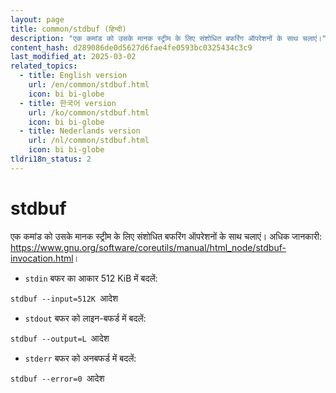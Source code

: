 ```yaml
---
layout: page
title: common/stdbuf (हिन्दी)
description: "एक कमांड को उसके मानक स्ट्रीम के लिए संशोधित बफरिंग ऑपरेशनों के साथ चलाएं।"
content_hash: d289086de0d5627d6fae4fe0593bc0325434c3c9
last_modified_at: 2025-03-02
related_topics:
  - title: English version
    url: /en/common/stdbuf.html
    icon: bi bi-globe
  - title: 한국어 version
    url: /ko/common/stdbuf.html
    icon: bi bi-globe
  - title: Nederlands version
    url: /nl/common/stdbuf.html
    icon: bi bi-globe
tldri18n_status: 2
---
```

# stdbuf

एक कमांड को उसके मानक स्ट्रीम के लिए संशोधित बफरिंग ऑपरेशनों के साथ चलाएं।
अधिक जानकारी: <https://www.gnu.org/software/coreutils/manual/html_node/stdbuf-invocation.html>।

- `stdin` बफर का आकार 512 KiB में बदलें:

`stdbuf --input=512K `<span class="tldr-var badge badge-pill bg-dark-lm bg-white-dm text-white-lm text-dark-dm font-weight-bold">आदेश</span>

- `stdout` बफर को लाइन-बफर्ड में बदलें:

`stdbuf --output=L `<span class="tldr-var badge badge-pill bg-dark-lm bg-white-dm text-white-lm text-dark-dm font-weight-bold">आदेश</span>

- `stderr` बफर को अनबफर्ड में बदलें:

`stdbuf --error=0 `<span class="tldr-var badge badge-pill bg-dark-lm bg-white-dm text-white-lm text-dark-dm font-weight-bold">आदेश</span>
